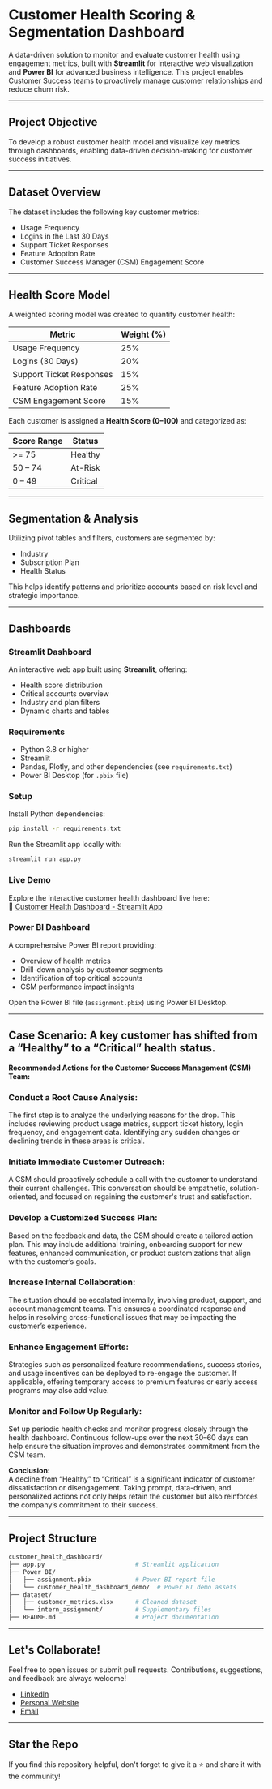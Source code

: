 # Customer Health Scoring & Segmentation Dashboard

A data-driven solution to monitor and evaluate customer health using engagement metrics, built with **Streamlit** for interactive web visualization and **Power BI** for advanced business intelligence. This project enables Customer Success teams to proactively manage customer relationships and reduce churn risk.

---

## Project Objective

To develop a robust customer health model and visualize key metrics through dashboards, enabling data-driven decision-making for customer success initiatives.

---

## Dataset Overview

The dataset includes the following key customer metrics:

- Usage Frequency
- Logins in the Last 30 Days
- Support Ticket Responses
- Feature Adoption Rate
- Customer Success Manager (CSM) Engagement Score

---

## Health Score Model

A weighted scoring model was created to quantify customer health:

| Metric                   | Weight (%) |
|--------------------------|------------|
| Usage Frequency          | 25%        |
| Logins (30 Days)         | 20%        |
| Support Ticket Responses | 15%        |
| Feature Adoption Rate    | 25%        |
| CSM Engagement Score     | 15%        |

Each customer is assigned a **Health Score (0–100)** and categorized as:

| Score Range | Status   |
|-------------|----------|
| >= 75       | Healthy  |
| 50 – 74     | At-Risk  |
| 0 – 49      | Critical |

---

## Segmentation & Analysis

Utilizing pivot tables and filters, customers are segmented by:

- Industry
- Subscription Plan
- Health Status

This helps identify patterns and prioritize accounts based on risk level and strategic importance.

---

## Dashboards

### Streamlit Dashboard

An interactive web app built using **Streamlit**, offering:

- Health score distribution
- Critical accounts overview
- Industry and plan filters
- Dynamic charts and tables

### Requirements

- Python 3.8 or higher  
- Streamlit  
- Pandas, Plotly, and other dependencies (see `requirements.txt`)  
- Power BI Desktop (for `.pbix` file)

### Setup

Install Python dependencies:

```bash
pip install -r requirements.txt
````

Run the Streamlit app locally with:

```bash
streamlit run app.py
````
### Live Demo

Explore the interactive customer health dashboard live here:  
🔗 [Customer Health Dashboard - Streamlit App](https://customer-health-dashboard.streamlit.app/)


### Power BI Dashboard

A comprehensive Power BI report providing:

* Overview of health metrics
* Drill-down analysis by customer segments
* Identification of top critical accounts
* CSM performance impact insights

Open the Power BI file (`assignment.pbix`) using Power BI Desktop.

---

## Case Scenario: A key customer has shifted from a “Healthy” to a “Critical” health status.

**Recommended Actions for the Customer Success Management (CSM) Team:**

### Conduct a Root Cause Analysis:
The first step is to analyze the underlying reasons for the drop. This includes reviewing product usage metrics, support ticket history, login frequency, and engagement data. Identifying any sudden changes or declining trends in these areas is critical.

### Initiate Immediate Customer Outreach:
A CSM should proactively schedule a call with the customer to understand their current challenges. This conversation should be empathetic, solution-oriented, and focused on regaining the customer's trust and satisfaction.

### Develop a Customized Success Plan:
Based on the feedback and data, the CSM should create a tailored action plan. This may include additional training, onboarding support for new features, enhanced communication, or product customizations that align with the customer’s goals.

### Increase Internal Collaboration:
The situation should be escalated internally, involving product, support, and account management teams. This ensures a coordinated response and helps in resolving cross-functional issues that may be impacting the customer’s experience.

### Enhance Engagement Efforts:
Strategies such as personalized feature recommendations, success stories, and usage incentives can be deployed to re-engage the customer. If applicable, offering temporary access to premium features or early access programs may also add value.

### Monitor and Follow Up Regularly:
Set up periodic health checks and monitor progress closely through the health dashboard. Continuous follow-ups over the next 30–60 days can help ensure the situation improves and demonstrates commitment from the CSM team.

**Conclusion:**  
A decline from “Healthy” to “Critical” is a significant indicator of customer dissatisfaction or disengagement. Taking prompt, data-driven, and personalized actions not only helps retain the customer but also reinforces the company’s commitment to their success.

---

## Project Structure

```bash
customer_health_dashboard/
├── app.py                         # Streamlit application
├── Power BI/
│   ├── assignment.pbix            # Power BI report file
│   └── customer_health_dashboard_demo/  # Power BI demo assets 
├── dataset/
│   ├── customer_metrics.xlsx      # Cleaned dataset
│   └── intern_assignment/         # Supplementary files
├── README.md                      # Project documentation

````

---

## Let's Collaborate!  

Feel free to open issues or submit pull requests. Contributions, suggestions, and feedback are always welcome!  

- [LinkedIn](https://www.linkedin.com/in/nandhinidevi2605)
- [Personal Website](https://github.com/nandhinidevi262002)
- [Email](nandhinidevis2023@gmail.com)

---

## Star the Repo  

If you find this repository helpful, don't forget to give it a ⭐️ and share it with the community!
